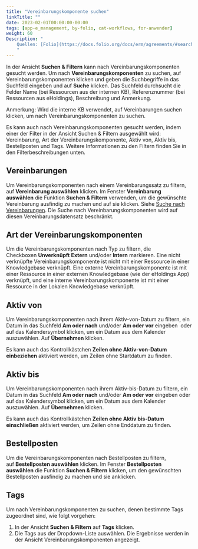 ```yaml
---
title: "Vereinbarungskomponente suchen"
linkTitle: ""
date: 2023-02-01T00:00:00-00:00
tags: [app-e_management, by-folio, cat-workflows, for-anwender]
weight: 60
Description: "
    Quellen: [Folio](https://docs.folio.org/docs/erm/agreements/#searching-for-agreement-lines) & [GBV](https://info.gbv.de/display/FOLIOGBVEXTERN/Folio:+Vereinbarungskomponente+suchen)
    "
---
```


In der Ansicht **Suchen & Filtern** kann nach Vereinbarungskomponenten gesucht werden. Um nach **Vereinbarungskomponenten** zu suchen, auf Vereinbarungskomponenten klicken und geben die Suchbegriffe in das Suchfeld eingeben und auf **Suche** klicken. Das Suchfeld durchsucht die Felder Name (bei Ressourcen aus der internen KB), Referenznummer (bei Ressourcen aus eHoldings), Beschreibung und Anmerkung.

Anmerkung: Wird die interne KB verwendet, auf Vereinbarungen suchen klicken, um nach Vereinbarungskomponenten zu suchen.

Es kann auch nach Vereinbarungskomponenten gesucht werden, indem einer der Filter in der Ansicht Suchen & Filtern ausgewählt wird: Vereinbarung, Art der Vereinbarungskomponente, Aktiv von, Aktiv bis, Bestellposten und Tags. Weitere Informationen zu den Filtern finden Sie in den Filterbeschreibungen unten.

## Vereinbarungen

Um Vereinbarungskomponenten nach einem Vereinbarungssatz zu filtern, auf **Vereinbarung auswählen** klicken. Im Fenster **Vereinbarung auswählen** die Funktion **Suchen & Filtern** verwenden, um die gewünschte Vereinbarung ausfindig zu machen und auf sie klicken. Siehe [Suche nach Vereinbarungen](https://info.gbv.de/display/FOLIOGBVEXTERN/Folio%3A+Vereinbarung+suchen). Die Suche nach Vereinbarungskomponenten wird auf diesen Vereinbarungsdatensatz beschränkt.

## Art der Vereinbarungskomponenten

Um die Vereinbarungskomponenten nach Typ zu filtern, die Checkboxen **Unverknüpft** **Extern** und/oder **Intern** markieren. Eine nicht verknüpfte Vereinbarungskomponente ist nicht mit einer Ressource in einer Knowledgebase verknüpft. Eine externe Vereinbarungskomponente ist mit einer Ressource in einer externen Knowledgebase (wie der eHoldings App) verknüpft, und eine interne Vereinbarungskomponente ist mit einer Ressource in der Lokalen Knowledgebase verknüpft.

## Aktiv von

Um Vereinbarungskomponenten nach ihrem Aktiv-von-Datum zu filtern, ein Datum in das Suchfeld **Am oder nach** und/oder **Am oder vor** eingeben  oder auf das Kalendersymbol klicken, um ein Datum aus dem Kalender auszuwählen. Auf **Übernehmen** klicken.

Es kann auch das Kontrollkästchen **Zeilen ohne Aktiv-von-Datum einbeziehen** aktiviert werden, um Zeilen ohne Startdatum zu finden.

## Aktiv bis

Um Vereinbarungskomponenten nach ihrem Aktiv-bis-Datum zu filtern, ein Datum in das Suchfeld **Am oder nach** und/oder **Am oder vor** eingeben oder auf das Kalendersymbol klicken, um ein Datum aus dem Kalender auszuwählen. Auf **Übernehmen** klicken.

Es kann auch das Kontrollkästchen **Zeilen ohne Aktiv bis-Datum einschließen** aktiviert werden, um Zeilen ohne Enddatum zu finden.

## Bestellposten

Um die Vereinbarungskomponenten nach Bestellposten zu filtern, auf **Bestellposten auswählen** klicken. Im Fenster **Bestellposten auswählen** die Funktion **Suchen & Filtern** klicken, um den gewünschten Bestellposten ausfindig zu machen und sie anklicken.

## Tags

Um nach Vereinbarungskomponenten zu suchen, denen bestimmte Tags zugeordnet sind, wie folgt vorgehen:

1.  In der Ansicht **Suchen & Filtern** auf **Tags** klicken.
2.  Die Tags aus der Dropdown-Liste auswählen. Die Ergebnisse werden in der Ansicht Vereinbarungskomponenten angezeigt.
